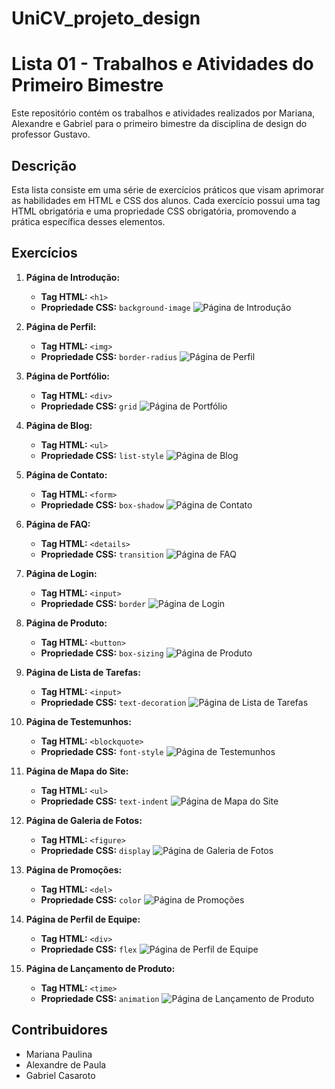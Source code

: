 # UniCV_projeto_design
# Lista 01 - Trabalhos e Atividades do Primeiro Bimestre

Este repositório contém os trabalhos e atividades realizados por Mariana, Alexandre e Gabriel para o primeiro bimestre da disciplina de design do professor Gustavo.

## Descrição

Esta lista consiste em uma série de exercícios práticos que visam aprimorar as habilidades em HTML e CSS dos alunos. Cada exercício possui uma tag HTML obrigatória e uma propriedade CSS obrigatória, promovendo a prática específica desses elementos.

## Exercícios

1. **Página de Introdução:**
   - **Tag HTML:** `<h1>`
   - **Propriedade CSS:** `background-image`
   ![Página de Introdução](img/1.png)

2. **Página de Perfil:**
   - **Tag HTML:** `<img>`
   - **Propriedade CSS:** `border-radius`
   ![Página de Perfil](img/2.png)

3. **Página de Portfólio:**
   - **Tag HTML:** `<div>`
   - **Propriedade CSS:** `grid`
   ![Página de Portfólio](img/3.png)

4. **Página de Blog:**
   - **Tag HTML:** `<ul>`
   - **Propriedade CSS:** `list-style`
   ![Página de Blog](img/4.png)

5. **Página de Contato:**
   - **Tag HTML:** `<form>`
   - **Propriedade CSS:** `box-shadow`
   ![Página de Contato](img/5.png)

6. **Página de FAQ:**
   - **Tag HTML:** `<details>`
   - **Propriedade CSS:** `transition`
   ![Página de FAQ](img/6.png)

7. **Página de Login:**
   - **Tag HTML:** `<input>`
   - **Propriedade CSS:** `border`
   ![Página de Login](img/7.png)

8. **Página de Produto:**
   - **Tag HTML:** `<button>`
   - **Propriedade CSS:** `box-sizing`
   ![Página de Produto](img/8.png)

9. **Página de Lista de Tarefas:**
   - **Tag HTML:** `<input>`
   - **Propriedade CSS:** `text-decoration`
   ![Página de Lista de Tarefas](img/9.png)

10. **Página de Testemunhos:**
    - **Tag HTML:** `<blockquote>`
    - **Propriedade CSS:** `font-style`
    ![Página de Testemunhos](img/10.png)

11. **Página de Mapa do Site:**
    - **Tag HTML:** `<ul>`
    - **Propriedade CSS:** `text-indent`
    ![Página de Mapa do Site](img/11.png)

12. **Página de Galeria de Fotos:**
    - **Tag HTML:** `<figure>`
    - **Propriedade CSS:** `display`
    ![Página de Galeria de Fotos](img/12.png)

13. **Página de Promoções:**
    - **Tag HTML:** `<del>`
    - **Propriedade CSS:** `color`
    ![Página de Promoções](img/13.png)

14. **Página de Perfil de Equipe:**
    - **Tag HTML:** `<div>`
    - **Propriedade CSS:** `flex`
    ![Página de Perfil de Equipe](img/14.png)

15. **Página de Lançamento de Produto:**
    - **Tag HTML:** `<time>`
    - **Propriedade CSS:** `animation`
    ![Página de Lançamento de Produto](img/15.png)

## Contribuidores

- Mariana Paulina
- Alexandre de Paula
- Gabriel Casaroto



